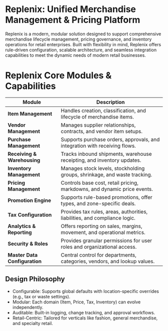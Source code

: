 # Replenix: Unified Merchandise Management & Pricing Platform
Replenix is a modern, modular solution designed to support comprehensive merchandise lifecycle management, pricing governance, and inventory operations for retail enterprises. Built with flexibility in mind, Replenix offers rule-driven configuration, scalable architecture, and seamless integration capabilities to meet the dynamic needs of modern retail businesses.

# Replenix Core Modules & Capabilities

| Module                  | Description                                                                 |
|-------------------------|-----------------------------------------------------------------------------|
| **Item Management**     | Handles creation, classification, and lifecycle of merchandise items.       |
| **Vendor Management**   | Manages supplier relationships, contracts, and vendor item setups.          |
| **Purchase Management** | Supports purchase orders, approvals, and integration with receiving flows.  |
| **Receiving & Warehousing** | Tracks inbound shipments, warehouse receipting, and inventory updates.    |
| **Inventory Management**| Manages stock levels, stockholding groups, shrinkage, and waste tracking.  |
| **Pricing Management**  | Controls base cost, retail pricing, markdowns, and dynamic price events.    |
| **Promotion Engine**    | Supports rule-based promotions, offer types, and zone-specific deals.       |
| **Tax Configuration**   | Provides tax rules, areas, authorities, liabilities, and compliance logic.  |
| **Analytics & Reporting**| Offers reporting on sales, margins, movement, and operational metrics.     |
| **Security & Roles**    | Provides granular permissions for user roles and organizational access.     |
| **Master Data Configuration** | Central control for departments, categories, vendors, and lookup values. |

## Design Philosophy
- Configurable: Supports global defaults with location-specific overrides (e.g., tax or waste settings).
- Modular: Each domain (Item, Price, Tax, Inventory) can evolve independently.
- Auditable: Built-in logging, change tracking, and approval workflows.
- Retail-Centric: Tailored for verticals like fashion, general merchandise, and specialty retail.
